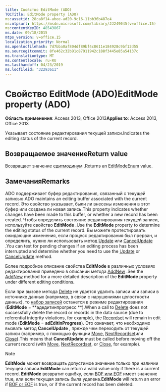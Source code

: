 ```yaml
---
title: Свойство EditMode (ADO)
TOCTitle: EditMode property (ADO)
ms:assetid: 28ca8f14-abee-ad20-9c16-11bb36b487e4
ms:mtpsurl: https://msdn.microsoft.com/library/JJ249045(v=office.15)
ms:contentKeyID: 48543867
ms.date: 09/18/2015
mtps_version: v=office.15
localization_priority: Normal
ms.openlocfilehash: 7d7bba0af804df89bf4c8611e184928c9bf12d55
ms.sourcegitcommit: 8fe462c32b91c87911942c188f3445e85a54137c
ms.translationtype: MT
ms.contentlocale: ru-RU
ms.lasthandoff: 04/23/2019
ms.locfileid: "32293611"
---
```

# <a name="editmode-property-ado"></a><span data-ttu-id="1303d-102">Свойство EditMode (ADO)</span><span class="sxs-lookup"><span data-stu-id="1303d-102">EditMode property (ADO)</span></span>


<span data-ttu-id="1303d-103">**Область применения**: Access 2013, Office 2013</span><span class="sxs-lookup"><span data-stu-id="1303d-103">**Applies to**: Access 2013, Office 2013</span></span>

<span data-ttu-id="1303d-104">Указывает состояние редактирования текущей записи.</span><span class="sxs-lookup"><span data-stu-id="1303d-104">Indicates the editing status of the current record.</span></span>

## <a name="return-value"></a><span data-ttu-id="1303d-105">Возвращаемое значение</span><span class="sxs-lookup"><span data-stu-id="1303d-105">Return value</span></span>

<span data-ttu-id="1303d-106">Возвращает значение [едитмодинум](editmodeenum.md) .</span><span class="sxs-lookup"><span data-stu-id="1303d-106">Returns an [EditModeEnum](editmodeenum.md) value.</span></span>

## <a name="remarks"></a><span data-ttu-id="1303d-107">Замечания</span><span class="sxs-lookup"><span data-stu-id="1303d-107">Remarks</span></span>

<span data-ttu-id="1303d-108">ADO поддерживает буфер редактирования, связанный с текущей записью.</span><span class="sxs-lookup"><span data-stu-id="1303d-108">ADO maintains an editing buffer associated with the current record.</span></span> <span data-ttu-id="1303d-109">Это свойство указывает, были ли внесены изменения в этот буфер или создана ли новая запись.</span><span class="sxs-lookup"><span data-stu-id="1303d-109">This property indicates whether changes have been made to this buffer, or whether a new record has been created.</span></span> <span data-ttu-id="1303d-110">Чтобы определить состояние редактирования текущей записи, используйте свойство **EditMode** .</span><span class="sxs-lookup"><span data-stu-id="1303d-110">Use the **EditMode** property to determine the editing status of the current record.</span></span> <span data-ttu-id="1303d-111">Вы можете протестировать ожидающие изменения, если процесс редактирования был прерван, и определить, нужно ли использовать метод [Update](update-method-ado.md) или [CancelUpdate](cancelupdate-method-ado.md) .</span><span class="sxs-lookup"><span data-stu-id="1303d-111">You can test for pending changes if an editing process has been interrupted and determine whether you need to use the [Update](update-method-ado.md) or [CancelUpdate](cancelupdate-method-ado.md) method.</span></span>

<span data-ttu-id="1303d-112">Более подробное описание свойства **EditMode** в различных условиях редактирования приведено в описании метода [AddNew](addnew-method-ado.md) .</span><span class="sxs-lookup"><span data-stu-id="1303d-112">See the [AddNew](addnew-method-ado.md) method for a more detailed description of the **EditMode** property under different editing conditions.</span></span>

<span data-ttu-id="1303d-113">Если при вызове метода [Delete](delete-method-ado-recordset.md) не удается удалить записи или записи в источнике данных (например, в связи с нарушениями целостности данных), то [набор записей](recordset-object-ado.md) останется в режиме редактирования (**EditMode** = \*\*адедитинпрогресс \*\*).</span><span class="sxs-lookup"><span data-stu-id="1303d-113">When a call to [Delete](delete-method-ado-recordset.md) does not successfully delete the record or records in the data source (due to referential integrity violations, for example), the [Recordset](recordset-object-ado.md) will remain in edit mode (**EditMode** = **adEditInProgress**).</span></span> <span data-ttu-id="1303d-114">Это означает, что необходимо вызвать метод **CancelUpdate** , прежде чем переходить от текущей записи (например, с помощью функции [Move](move-method-ado.md), [NextRecordset](nextrecordset-method-ado.md)или [Close](close-method-ado.md)).</span><span class="sxs-lookup"><span data-stu-id="1303d-114">This means that **CancelUpdate** must be called before moving off the current record (with [Move](move-method-ado.md), [NextRecordset](nextrecordset-method-ado.md), or [Close](close-method-ado.md), for example).</span></span>


> [!NOTE]
> <span data-ttu-id="1303d-115">**EditMode** может возвращать допустимое значение только при наличии текущей записи.</span><span class="sxs-lookup"><span data-stu-id="1303d-115">**EditMode** can return a valid value only if there is a current record.</span></span> <span data-ttu-id="1303d-116">**EditMode** возвратит ошибку, если [BOF или EOF](bof-eof-properties-ado.md) имеет значение true, или если текущая запись была удалена.</span><span class="sxs-lookup"><span data-stu-id="1303d-116">**EditMode** will return an error if [BOF or EOF](bof-eof-properties-ado.md) is true, or if the current record has been deleted.</span></span>


